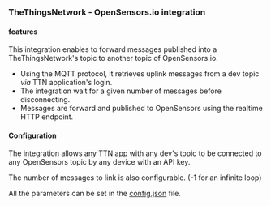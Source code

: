 ### TheThingsNetwork - OpenSensors.io integration

#### features

This integration enables to forward messages published into a TheThingsNetwork's topic to another topic of OpenSensors.io.

* Using the MQTT protocol, it retrieves uplink messages from a dev topic *via* TTN application's login.
* The integration wait for a given number of messages before disconnecting.
* Messages are forward and published to OpenSensors using the realtime HTTP endpoint.

#### Configuration

The integration allows any TTN app with any dev's topic to be connected to any OpenSensors topic by any device with an API key.

The number of messages to link is also configurable. (-1 for an infinite loop)

All the parameters can be set in the [config.json](config.json) file.
